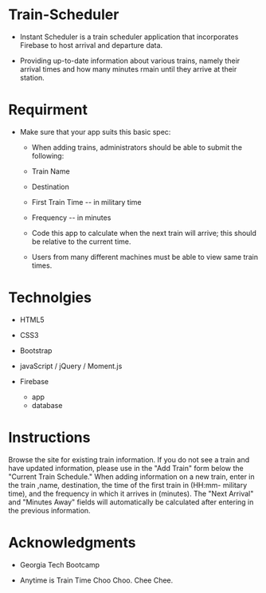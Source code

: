 # Train-Scheduler

- Instant Scheduler is a train scheduler application that incorporates Firebase to host arrival and departure data.

- Providing up-to-date information about various trains, namely their arrival times and how many minutes rmain until they arrive at their station.

# Requirment

- Make sure that your app suits this basic spec:
  
    - When adding trains, administrators should be able to submit the following:
    
    * Train Name
    
    * Destination 
    
    * First Train Time -- in military time
    
    * Frequency -- in minutes
  
    - Code this app to calculate when the next train will arrive; this should be relative to the current time.
  
    - Users from many different machines must be able to view same train times.

# Technolgies

- HTML5

- CSS3

- Bootstrap

- javaScript / jQuery / Moment.js

- Firebase
    * app
    * database

# Instructions

Browse the site for existing train information. If you do not see a train and have updated information, please use in the "Add Train" form below the "Current Train Schedule." When adding information on a new train, enter in the train ,name, destination, the time of the first train in (HH:mm- military time), and the frequency in which it arrives in (minutes). The "Next Arrival" and "Minutes Away" fields will automatically be calculated after entering in the previous information.

# Acknowledgments

- Georgia Tech Bootcamp

- Anytime is Train Time Choo Choo. Chee Chee.
  
